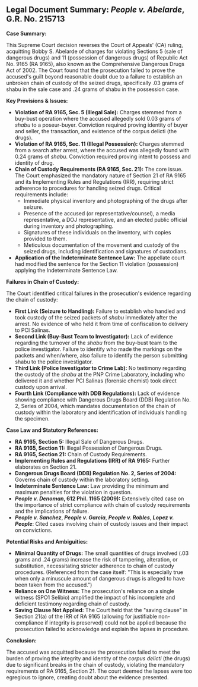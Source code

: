 ## Legal Document Summary: *People v. Abelarde*, G.R. No. 215713

**Case Summary:**

This Supreme Court decision reverses the Court of Appeals' (CA) ruling, acquitting Bobby S. Abelarde of charges for violating Sections 5 (sale of dangerous drugs) and 11 (possession of dangerous drugs) of Republic Act No. 9165 (RA 9165), also known as the Comprehensive Dangerous Drugs Act of 2002. The Court found that the prosecution failed to prove the accused's guilt beyond reasonable doubt due to a failure to establish an unbroken chain of custody of the seized drugs, specifically .03 grams of shabu in the sale case and .24 grams of shabu in the possession case.

**Key Provisions & Issues:**

*   **Violation of RA 9165, Sec. 5 (Illegal Sale):** Charges stemmed from a buy-bust operation where the accused allegedly sold 0.03 grams of *shabu* to a poseur-buyer. Conviction required proving identity of buyer and seller, the transaction, and existence of the corpus delicti (the drugs).
*   **Violation of RA 9165, Sec. 11 (Illegal Possession):** Charges stemmed from a search after arrest, where the accused was allegedly found with 0.24 grams of *shabu*. Conviction required proving intent to possess and identity of drug.
*   **Chain of Custody Requirements (RA 9165, Sec. 21):** The core issue. The Court emphasized the mandatory nature of Section 21 of RA 9165 and its Implementing Rules and Regulations (IRR), requiring strict adherence to procedures for handling seized drugs. Critical requirements include:
    *   Immediate physical inventory and photographing of the drugs after seizure.
    *   Presence of the accused (or representative/counsel), a media representative, a DOJ representative, and an elected public official during inventory and photographing.
    *   Signatures of these individuals on the inventory, with copies provided to them.
    *   Meticulous documentation of the movement and custody of the seized drugs, including identification and signatures of custodians.
*   **Application of the Indeterminate Sentence Law:** The appellate court had modified the sentence for the Section 11 violation (possession) applying the Indeterminate Sentence Law.

**Failures in Chain of Custody:**

The Court identified critical failures in the prosecution's evidence regarding the chain of custody:

*   **First Link (Seizure to Handling):** Failure to establish who handled and took custody of the seized packets of *shabu* immediately after the arrest. No evidence of who held it from time of confiscation to delivery to PCI Salinas.
*   **Second Link (Buy-Bust Team to Investigator):** Lack of evidence regarding the turnover of the *shabu* from the buy-bust team to the police investigator. Failure to identify who made the markings on the packets and when/where, also failure to identify the person submitting shabu to the police investigator.
*   **Third Link (Police Investigator to Crime Lab):** No testimony regarding the custody of the *shabu* at the PNP Crime Laboratory, including who delivered it and whether PCI Salinas (forensic chemist) took direct custody upon arrival.
*   **Fourth Link (Compliance with DDB Regulations):** Lack of evidence showing compliance with Dangerous Drugs Board (DDB) Regulation No. 2, Series of 2004, which mandates documentation of the chain of custody within the laboratory and identification of individuals handling the specimen.

**Case Law and Statutory References:**

*   **RA 9165, Section 5:** Illegal Sale of Dangerous Drugs.
*   **RA 9165, Section 11:** Illegal Possession of Dangerous Drugs.
*   **RA 9165, Section 21:** Chain of Custody Requirements.
*   **Implementing Rules and Regulations (IRR) of RA 9165:** Further elaborates on Section 21.
*   **Dangerous Drugs Board (DDB) Regulation No. 2, Series of 2004:**  Governs chain of custody within the laboratory setting.
*   **Indeterminate Sentence Law:**  Law providing the minimum and maximum penalties for the violation in question.
*   ***People v. Denoman*, 612 Phil. 1165 (2009):** Extensively cited case on the importance of strict compliance with chain of custody requirements and the implications of failure.
*   ***People v. Sanchez***, ***People v. Garcia***, ***People v. Robles***, ***Lopez v. People***: Cited cases involving chain of custody issues and their impact on convictions.

**Potential Risks and Ambiguities:**

*   **Minimal Quantity of Drugs:** The small quantities of drugs involved (.03 grams and .24 grams) increase the risk of tampering, alteration, or substitution, necessitating stricter adherence to chain of custody procedures. (Referenced from the case itself: "This is especially true when only a minuscule amount of dangerous drugs is alleged to have been taken from the accused.")
*   **Reliance on One Witness:** The prosecution's reliance on a single witness (SPO1 Selibio) amplified the impact of his incomplete and deficient testimony regarding chain of custody.
*   **Saving Clause Not Applied:** The Court held that the "saving clause" in Section 21(a) of the IRR of RA 9165 (allowing for justifiable non-compliance if integrity is preserved) could not be applied because the prosecution failed to acknowledge and explain the lapses in procedure.

**Conclusion:**

The accused was acquitted because the prosecution failed to meet the burden of proving the integrity and identity of the *corpus delicti* (the drugs) due to significant breaks in the chain of custody, violating the mandatory requirements of RA 9165, Section 21. The court deemed the lapses were too egregious to ignore, creating doubt about the evidence presented.
